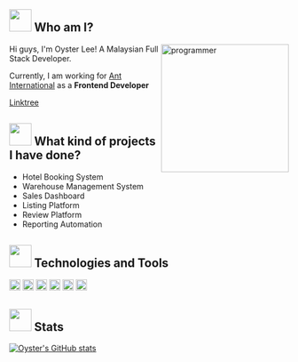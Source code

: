 ## <img src="https://media.giphy.com/media/QTfX9Ejfra3ZmNxh6B/giphy.gif" width="40px"/> Who am I?

<img align="right" src="https://media.giphy.com/media/ZVik7pBtu9dNS/giphy.gif" alt="programmer" width="230"/>
Hi guys, I'm Oyster Lee! A Malaysian Full Stack Developer.

Currently, I am working for [Ant International](https://www.antglobal.com/) as a **Frontend Developer**

[Linktree](https://linktr.ee/OysterD3)

## <img src="https://media.giphy.com/media/dYmJ8k9pxr9Zuye3Gq/giphy.gif" width="40px" /> What kind of projects I have done?

* Hotel Booking System
* Warehouse Management System
* Sales Dashboard
* Listing Platform
* Review Platform
* Reporting Automation

## <img src="https://media.giphy.com/media/WmiXmdQ1KNlGa7srHF/giphy.gif" width="40px" /> Technologies and Tools

<code><img height="20" src="https://cdn.svgporn.com/logos/typescript-icon.svg"></code>
<code><img height="20" src="https://cdn.svgporn.com/logos/go.svg"></code>
<code><img height="20" src="https://cdn.svgporn.com/logos/vue.svg"></code>
<code><img height="20" src="https://cdn.svgporn.com/logos/react.svg"></code>
<code><img height="20" src="https://cdn.svgporn.com/logos/svelte-icon.svg"></code>
<code><img height="20" src="https://cdn.svgporn.com/logos/vitejs.svg"></code>

## <img src="https://media.giphy.com/media/uhWLu2lsU0rfLiwYlI/giphy.gif" width="40px" /> Stats

[![Oyster's GitHub stats](https://github-readme-stats.vercel.app/api?username=OysterD3&count_private=true&show_icons=true&theme=dark)](https://github.com/anuraghazra/github-readme-stats)


